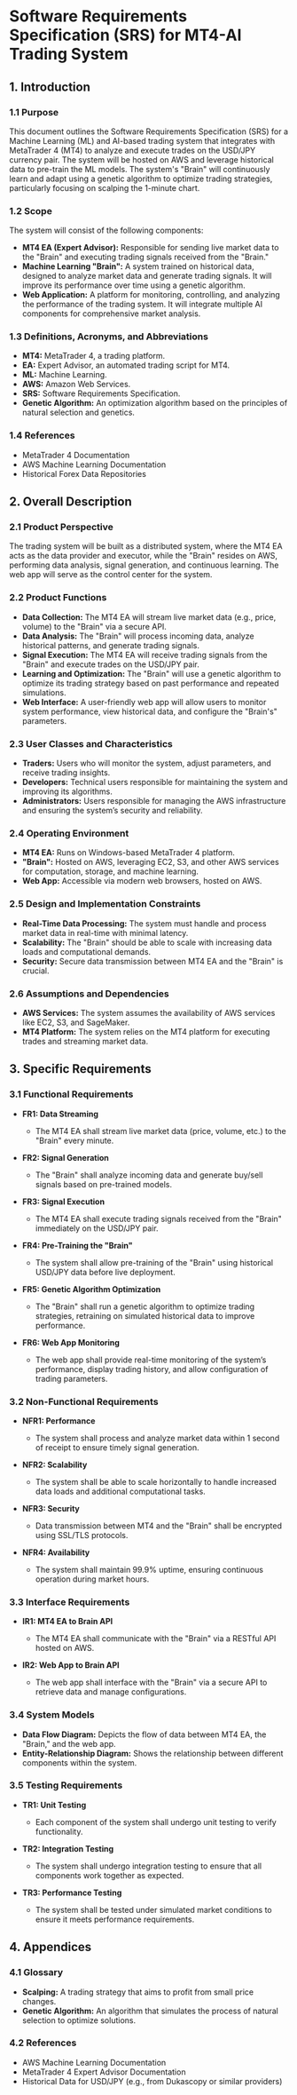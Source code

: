 # Software Requirements Specification (SRS) for MT4-AI Trading System

## 1. Introduction

### 1.1 Purpose
This document outlines the Software Requirements Specification (SRS) for a Machine Learning (ML) and AI-based trading system that integrates with MetaTrader 4 (MT4) to analyze and execute trades on the USD/JPY currency pair. The system will be hosted on AWS and leverage historical data to pre-train the ML models. The system's "Brain" will continuously learn and adapt using a genetic algorithm to optimize trading strategies, particularly focusing on scalping the 1-minute chart.

### 1.2 Scope
The system will consist of the following components:
- **MT4 EA (Expert Advisor):** Responsible for sending live market data to the "Brain" and executing trading signals received from the "Brain."
- **Machine Learning "Brain":** A system trained on historical data, designed to analyze market data and generate trading signals. It will improve its performance over time using a genetic algorithm.
- **Web Application:** A platform for monitoring, controlling, and analyzing the performance of the trading system. It will integrate multiple AI components for comprehensive market analysis.

### 1.3 Definitions, Acronyms, and Abbreviations
- **MT4:** MetaTrader 4, a trading platform.
- **EA:** Expert Advisor, an automated trading script for MT4.
- **ML:** Machine Learning.
- **AWS:** Amazon Web Services.
- **SRS:** Software Requirements Specification.
- **Genetic Algorithm:** An optimization algorithm based on the principles of natural selection and genetics.

### 1.4 References
- MetaTrader 4 Documentation
- AWS Machine Learning Documentation
- Historical Forex Data Repositories

## 2. Overall Description

### 2.1 Product Perspective
The trading system will be built as a distributed system, where the MT4 EA acts as the data provider and executor, while the "Brain" resides on AWS, performing data analysis, signal generation, and continuous learning. The web app will serve as the control center for the system.

### 2.2 Product Functions
- **Data Collection:** The MT4 EA will stream live market data (e.g., price, volume) to the "Brain" via a secure API.
- **Data Analysis:** The "Brain" will process incoming data, analyze historical patterns, and generate trading signals.
- **Signal Execution:** The MT4 EA will receive trading signals from the "Brain" and execute trades on the USD/JPY pair.
- **Learning and Optimization:** The "Brain" will use a genetic algorithm to optimize its trading strategy based on past performance and repeated simulations.
- **Web Interface:** A user-friendly web app will allow users to monitor system performance, view historical data, and configure the "Brain's" parameters.

### 2.3 User Classes and Characteristics
- **Traders:** Users who will monitor the system, adjust parameters, and receive trading insights.
- **Developers:** Technical users responsible for maintaining the system and improving its algorithms.
- **Administrators:** Users responsible for managing the AWS infrastructure and ensuring the system’s security and reliability.

### 2.4 Operating Environment
- **MT4 EA:** Runs on Windows-based MetaTrader 4 platform.
- **"Brain":** Hosted on AWS, leveraging EC2, S3, and other AWS services for computation, storage, and machine learning.
- **Web App:** Accessible via modern web browsers, hosted on AWS.

### 2.5 Design and Implementation Constraints
- **Real-Time Data Processing:** The system must handle and process market data in real-time with minimal latency.
- **Scalability:** The "Brain" should be able to scale with increasing data loads and computational demands.
- **Security:** Secure data transmission between MT4 EA and the "Brain" is crucial.

### 2.6 Assumptions and Dependencies
- **AWS Services:** The system assumes the availability of AWS services like EC2, S3, and SageMaker.
- **MT4 Platform:** The system relies on the MT4 platform for executing trades and streaming market data.

## 3. Specific Requirements

### 3.1 Functional Requirements
- **FR1: Data Streaming**
  - The MT4 EA shall stream live market data (price, volume, etc.) to the "Brain" every minute.
  
- **FR2: Signal Generation**
  - The "Brain" shall analyze incoming data and generate buy/sell signals based on pre-trained models.

- **FR3: Signal Execution**
  - The MT4 EA shall execute trading signals received from the "Brain" immediately on the USD/JPY pair.

- **FR4: Pre-Training the "Brain"**
  - The system shall allow pre-training of the "Brain" using historical USD/JPY data before live deployment.

- **FR5: Genetic Algorithm Optimization**
  - The "Brain" shall run a genetic algorithm to optimize trading strategies, retraining on simulated historical data to improve performance.

- **FR6: Web App Monitoring**
  - The web app shall provide real-time monitoring of the system’s performance, display trading history, and allow configuration of trading parameters.

### 3.2 Non-Functional Requirements
- **NFR1: Performance**
  - The system shall process and analyze market data within 1 second of receipt to ensure timely signal generation.

- **NFR2: Scalability**
  - The system shall be able to scale horizontally to handle increased data loads and additional computational tasks.

- **NFR3: Security**
  - Data transmission between MT4 and the "Brain" shall be encrypted using SSL/TLS protocols.

- **NFR4: Availability**
  - The system shall maintain 99.9% uptime, ensuring continuous operation during market hours.

### 3.3 Interface Requirements
- **IR1: MT4 EA to Brain API**
  - The MT4 EA shall communicate with the "Brain" via a RESTful API hosted on AWS.

- **IR2: Web App to Brain API**
  - The web app shall interface with the "Brain" via a secure API to retrieve data and manage configurations.

### 3.4 System Models
- **Data Flow Diagram:** Depicts the flow of data between MT4 EA, the "Brain," and the web app.
- **Entity-Relationship Diagram:** Shows the relationship between different components within the system.

### 3.5 Testing Requirements
- **TR1: Unit Testing**
  - Each component of the system shall undergo unit testing to verify functionality.
  
- **TR2: Integration Testing**
  - The system shall undergo integration testing to ensure that all components work together as expected.

- **TR3: Performance Testing**
  - The system shall be tested under simulated market conditions to ensure it meets performance requirements.

## 4. Appendices

### 4.1 Glossary
- **Scalping:** A trading strategy that aims to profit from small price changes.
- **Genetic Algorithm:** An algorithm that simulates the process of natural selection to optimize solutions.

### 4.2 References
- AWS Machine Learning Documentation
- MetaTrader 4 Expert Advisor Documentation
- Historical Data for USD/JPY (e.g., from Dukascopy or similar providers)
